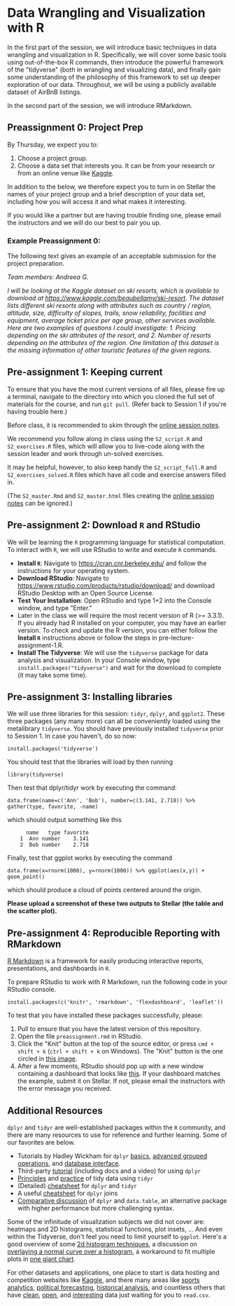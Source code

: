 # Data Wrangling and Visualization with R

In the first part of the session, we will introduce basic techniques in data wrangling and visualization in R.  Specifically, we will cover some basic tools using out-of-the-box R commands, then introduce the powerful framework of the "tidyverse" (both in wrangling and visualizing data), and finally gain some understanding of the philosophy of this framework to set up deeper exploration of our data.  Throughout, we will be using a publicly available dataset of AirBnB listings. 

In the second part of the session, we will introduce RMarkdown.

## Preassignment 0: Project Prep

By Thursday, we expect you to: 

1. Choose a project group. 
2. Choose a data set that interests you. It can be from your research or from an online venue like [Kaggle](http://www.kaggle.com). 

In addition to the below, we therefore expect you to turn in on Stellar the names of your project group and a brief description of your data set, including how you will access it and what makes it interesting. 

If you would like a partner but are having trouble finding one, please email the instructors and we will do our best to pair you up. 

### Example Preassignment 0: 

The following text gives an example of an acceptable submission for the project preparation. 

*Team members: Andreea G.*

*I will be looking at the Kaggle dataset on ski resorts, which is available to download at https://www.kaggle.com/beaubellamy/ski-resort. The dataset lists different ski resorts along with attributes such as country / region, altitude, size, difficulty of slopes, trails, snow reliability, facilities and equipment, average ticket price per age group, other services available. Here are two examples of questions I could investigate: 1. Pricing depending on the ski attributes of the resort, and 2. Number of resorts depending on the attributes of the region. One limitation of this dataset is the missing information of other touristic features of the given regions.*


## Pre-assignment 1: Keeping current

To ensure that you have the most current versions of all files, please fire up a terminal, navigate to the directory into which you cloned the full set of materials for the course, and run `git pull`.  (Refer back to Session 1 if you're having trouble here.)

Before class, it is recommended to skim through the [online session notes](https://philchodrow.github.io/cos_2017/2_wrangling_and_viz/S2_master.html).

We recommend you follow along in class using the `S2_script.R` and `S2_exercises.R` files, which will allow you to live-code along with the session leader and work through un-solved exercises.  

It may be helpful, however, to also keep handy the `S2_script_full.R` and `S2_exercises_solved.R` files which have all code and exercise answers filled in.

(The `S2_master.Rmd` and `S2_master.html` files creating the [online session notes](https://philchodrow.github.io/cos_2017/2_wrangling_and_viz/S2_master.html) can be ignored.)


## Pre-assignment 2: Download `R` and RStudio

We will be learning the `R` programming language for statistical computation. To interact with `R`, we will use RStudio to write and execute `R` commands. 

* **Install `R`**: Navigate to https://cran.cnr.berkeley.edu/ and follow the instructions for your operating system. 
* **Download RStudio**: Navigate to https://www.rstudio.com/products/rstudio/download/ and download RStudio Desktop with an Open Source License. 
* **Test Your Installation**: Open RStudio and type 1+2 into the Console window, and type "Enter."
* Later in the class we will require the most recent version of R (>= 3.3.1). If you already had R installed on your computer, you may have an earlier version. To check and update the R version, you can either follow the **Install `R`** instructions above or follow the steps in pre-lecture-assignment-1.R.
* **Install The Tidyverse**: We will use the `tidyverse` package for data analysis and visualization. In your Console window, type `install.packages("tidyverse")` and wait for the download to complete (it may take some time). 

## Pre-assignment 3: Installing libraries

We will use three libraries for this session: `tidyr`, `dplyr`, and `ggplot2`. These three packages (any many more) can all be conveniently loaded using the metalibrary `tidyverse`. You should have previously installed `tidyverse` prior to Session 1. In case you haven't, do so now: 

```
install.packages('tidyverse')
```

You should test that the libraries will load by then running
```
library(tidyverse)
```

Then test that dplyr/tidyr work by executing the command:
```
data.frame(name=c('Ann', 'Bob'), number=c(3.141, 2.718)) %>% gather(type, favorite, -name)
```
which should output something like this
```
      name   type favorite
    1  Ann number    3.141
    2  Bob number    2.718
```

Finally, test that ggplot works by executing the command
```
data.frame(x=rnorm(1000), y=rnorm(1000)) %>% ggplot(aes(x,y)) + geom_point()
```
which should produce a cloud of points centered around the origin.

**Please upload a screenshot of these two outputs to Stellar (the table and the scatter plot).**

## Pre-assignment 4: Reproducible Reporting with RMarkdown

[R Markdown](https://rmarkdown.rstudio.com/) is a framework for easily producing interactive reports, presentations, and dashboards in `R`. 

To prepare RStudio to work with R Markdown, run the following code in your RStudio console. 

```{r}
install.packages(c('knitr', 'rmarkdown', 'flexdashboard', 'leaflet'))
```

To test that you have installed these packages successfully, please: 

1. Pull to ensure that you have the latest version of this repository. 
2. Open the file `preassignment.rmd` in RStudio. 
3. Click the "Knit" button at the top of the source editor, or press `cmd + shift + k` (`ctrl + shift + k` on Windows). The "Knit" button is the one circled in [this image](http://cinf401.artifice.cc/images/workflow-25.png).
4. After a few moments, RStudio should pop up with a new window containing a dashboard that looks like [this](https://philchodrow.github.io/mban_orientation/data_science_intro/preassignment/preassignment1.html). If your dashboard matches the example, submit it on Stellar. If not, please email the instructors with the error message you received. 

## Additional Resources

`dplyr` and `tidyr` are well-established packages within the `R` community, and there are many resources to use for reference and further learning. Some of our favorites are below. 

- Tutorials by Hadley Wickham for `dplyr` [basics](https://cran.rstudio.com/web/packages/dplyr/vignettes/introduction.html), [advanced grouped operations](https://cran.r-project.org/web/packages/dplyr/vignettes/window-functions.html), and [database interface](https://cran.r-project.org/web/packages/dplyr/vignettes/databases.html).
- Third-party [tutorial](http://www.dataschool.io/dplyr-tutorial-for-faster-data-manipulation-in-r/) (including docs and a video) for using `dplyr`
- [Principles](http://vita.had.co.nz/papers/tidy-data.pdf) and [practice](https://cran.r-project.org/web/packages/tidyr/vignettes/tidy-data.html) of tidy data using `tidyr`
- (Detailed) [cheatsheet](https://www.rstudio.com/wp-content/uploads/2015/02/data-wrangling-cheatsheet.pdf?version=0.99.687&mode=desktop) for `dplyr` and `tidyr` 
- A useful [cheatsheet](https://stat545-ubc.github.io/bit001_dplyr-cheatsheet.html) for `dplyr` joins
- [Comparative discussion](http://stackoverflow.com/questions/21435339/data-table-vs-dplyr-can-one-do-something-well-the-other-cant-or-does-poorly) of `dplyr` and `data.table`, an alternative package with higher performance but more challenging syntax.  

Some of the infinitude of visualization subjects we did not cover are: heatmaps and 2D histograms, statistical functions, plot insets, ...  And even within the Tidyverse, don't feel you need to limit yourself to `ggplot`.  Here's a good overview of some [2d histogram techniques](http://www.everydayanalytics.ca/2014/09/5-ways-to-do-2d-histograms-in-r.html), a discussion on [overlaying a normal curve over a histogram](http://stackoverflow.com/questions/5688082/ggplot2-overlay-histogram-with-density-curve), a workaround to fit multiple plots in [one giant chart](http://www.cookbook-r.com/Graphs/Multiple_graphs_on_one_page_(ggplot2)/). 

For other datasets and applications, one place to start is data hosting and competition websites like [Kaggle](http://www.kaggle.com), and there many areas like [sports analytics](http://www.footballoutsiders.com), [political forecasting](http://www.electoral-vote.com/evp2016/Info/data.html), [historical analysis](https://t.co/3WCaDxGnJR), and countless others that have [clean](http://http://www.pro-football-reference.com/), [open](http://www.kdnuggets.com/datasets/index.html), and [interesting](https://www.kaggle.com/kaggle/hillary-clinton-emails) data just waiting for you to `read.csv`. 


